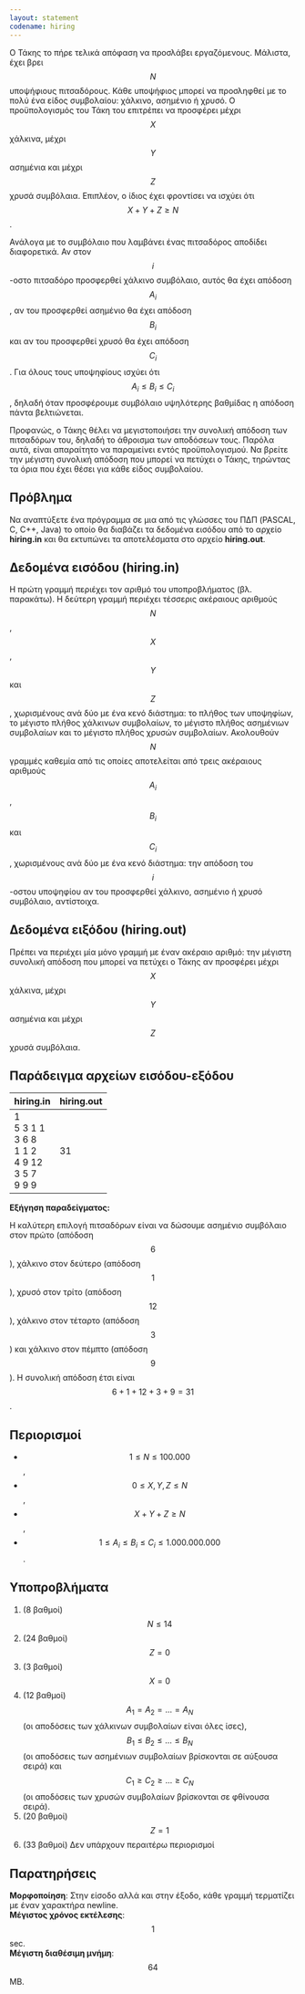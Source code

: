 ```yaml
---
layout: statement
codename: hiring
---
```


Ο Τάκης το πήρε τελικά απόφαση να προσλάβει εργαζόμενους.
Μάλιστα, έχει βρει $$N$$ υποψήφιους πιτσαδόρους. Κάθε υποψήφιος
μπορεί να προσληφθεί με το πολύ ένα είδος συμβολαίου: χάλκινο,
ασημένιο ή χρυσό. Ο προϋπολογισμός του Τάκη του επιτρέπει να
προσφέρει μέχρι $$X$$ χάλκινα, μέχρι $$Y$$ ασημένια και μέχρι $$Z$$ χρυσά
συμβόλαια. Επιπλέον, ο ίδιος έχει φροντίσει να ισχύει ότι $$X+Y+Z \geq N$$.

Ανάλογα με το συμβόλαιο που λαμβάνει ένας πιτσαδόρος αποδίδει
διαφορετικά. Αν στον $$i$$-οστο πιτσαδόρο προσφερθεί χάλκινο
συμβόλαιο, αυτός θα έχει απόδοση $$A_i$$, αν του προσφερθεί ασημένιο θα
έχει απόδοση $$B_i$$ και αν του προσφερθεί χρυσό θα έχει απόδοση $$C_i$$. Για
όλους τους υποψηφίους ισχύει ότι $$Α_i \leq B_i \leq C_i$$, δηλαδή όταν
προσφέρουμε συμβόλαιο υψηλότερης βαθμίδας η απόδοση πάντα
βελτιώνεται.

Προφανώς, ο Τάκης θέλει να μεγιστοποιήσει την συνολική απόδοση
των πιτσαδόρων του, δηλαδή το άθροισμα των αποδόσεων τους.
Παρόλα αυτά, είναι απαραίτητο να παραμείνει εντός προϋπολογισμού.
Να βρείτε την μέγιστη συνολική απόδοση που μπορεί να πετύχει ο
Τάκης, τηρώντας τα όρια που έχει θέσει για κάθε είδος συμβολαίου.


## Πρόβλημα

Να αναπτύξετε ένα πρόγραμμα σε μια από τις γλώσσες του ΠΔΠ
(PASCAL, C, C++, Java) το οποίο θα διαβάζει τα δεδομένα εισόδου
από το αρχείο **hiring.in** και θα εκτυπώνει τα αποτελέσματα στο αρχείο
**hiring.out**.


## Δεδομένα εισόδου (hiring.in)

Η πρώτη γραμμή περιέχει τον αριθμό του υποπροβλήματος (βλ.
παρακάτω). Η δεύτερη γραμμή περιέχει τέσσερις ακέραιους αριθμούς
$$N$$, $$X$$, $$Y$$ και $$Z$$, χωρισμένους ανά δύο με ένα κενό διάστημα: το πλήθος
των υποψηφίων, το μέγιστο πλήθος χάλκινων συμβολαίων, το μέγιστο
πλήθος ασημένιων συμβολαίων και το μέγιστο πλήθος χρυσών
συμβολαίων. Ακολουθούν $$N$$ γραμμές καθεμία από τις οποίες
αποτελείται από τρεις ακέραιους αριθμούς $$A_i$$, $$B_i$$ και $$C_i$$, χωρισμένους
ανά δύο με ένα κενό διάστημα: την απόδοση του $$i$$-οστου υποψηφίου
αν του προσφερθεί χάλκινο, ασημένιο ή χρυσό συμβόλαιο, αντίστοιχα.

## Δεδομένα ειξόδου (hiring.out)

Πρέπει να περιέχει μία μόνο γραμμή με έναν ακέραιο αριθμό: την
μέγιστη συνολική απόδοση που μπορεί να πετύχει ο Τάκης αν
προσφέρει μέχρι $$X$$ χάλκινα, μέχρι $$Y$$ ασημένια και μέχρι $$Z$$ χρυσά
συμβόλαια.

## Παράδειγμα αρχείων εισόδου-εξόδου

| **hiring.in**      | **hiring.out** |
| :--- | :--- |
| 1<br>5 3 1 1<br>3 6 8<br>1 1 2<br>4 9 12<br>3 5 7<br>9 9 9 | 31 |

**Εξήγηση παραδείγματος:** 

Η καλύτερη επιλογή πιτσαδόρων είναι να δώσουμε ασημένιο
συμβόλαιο στον πρώτο (απόδοση $$6$$), χάλκινο στον δεύτερο (απόδοση $$1$$),
χρυσό στον τρίτο (απόδοση $$12$$), χάλκινο στον τέταρτο (απόδοση $$3$$) και
χάλκινο στον πέμπτο (απόδοση $$9$$). Η συνολική απόδοση έτσι είναι $$6 + 1 + 12 + 3 + 9 = 31$$.


## Περιορισμοί

 - $$1 \leq N \leq 100.000$$,
 - $$0 \leq X, Y, Z \leq N$$,
 - $$X + Y + Z \geq N$$,
 - $$1 \leq A_i \leq B_i \leq C_i \leq 1.000.000.000$$.
 
## Υποπροβλήματα
1. (8 βαθμοί) $$N \leq 14$$
2. (24 βαθμοί) $$Z = 0$$
3. (3 βαθμοί) $$X = 0$$
4. (12 βαθμοί) $$A_1 = A_2 = \ldots = A_N$$ (οι αποδόσεις των χάλκινων συμβολαίων είναι όλες ίσες), $$B_1 \leq B_2 \leq \ldots \leq B_N$$ (οι αποδόσεις των ασημένιων συμβολαίων βρίσκονται σε αύξουσα σειρά) και $$C_1 \geq C_2 \geq \ldots \geq C_N$$ (οι αποδόσεις των χρυσών συμβολαίων βρίσκονται σε φθίνουσα σειρά).
5. (20 βαθμοί) $$Z = 1$$
6. (33 βαθμοί) Δεν υπάρχουν περαιτέρω περιορισμοί

## Παρατηρήσεις

**Μορφοποίηση**: Στην είσοδο αλλά και στην έξοδο, κάθε γραμμή τερματίζει με έναν χαρακτήρα newline.<br>
**Μέγιστος χρόνος εκτέλεσης**: $$1$$ sec.<br>
**Μέγιστη διαθέσιμη μνήμη**: $$64$$ MB.
